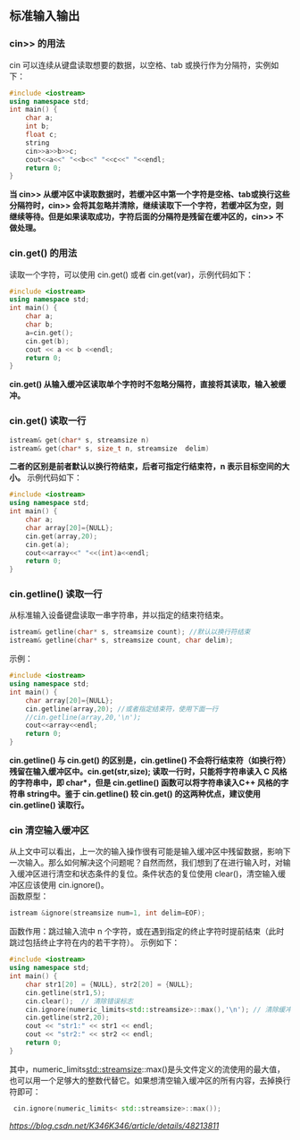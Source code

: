 ## 标准输入输出  
### cin>> 的用法  
cin 可以连续从键盘读取想要的数据，以空格、tab 或换行作为分隔符，实例如下：  
```cpp
#include <iostream>
using namespace std;
int main() {
	char a;
	int b;
	float c;
	string 
	cin>>a>>b>>c;
	cout<<a<<" "<<b<<" "<<c<<" "<<endl;
	return 0;
}
```
**当 cin>> 从缓冲区中读取数据时，若缓冲区中第一个字符是空格、tab或换行这些分隔符时，cin>> 会将其忽略并清除，继续读取下一个字符，若缓冲区为空，则继续等待。但是如果读取成功，字符后面的分隔符是残留在缓冲区的，cin>> 不做处理。**
### cin.get() 的用法
读取一个字符，可以使用 cin.get() 或者 cin.get(var)，示例代码如下：
```cpp
#include <iostream>
using namespace std;
int main() {
	char a;
	char b;
	a=cin.get();
	cin.get(b);
	cout << a << b <<endl;
	return 0;
}
```
**cin.get() 从输入缓冲区读取单个字符时不忽略分隔符，直接将其读取，输入被缓冲。**
### cin.get() 读取一行
```cpp
istream& get(char* s, streamsize n)
istream& get(char* s, size_t n, streamsize  delim)
```
**二者的区别是前者默认以换行符结束，后者可指定行结束符，n 表示目标空间的大小。**
示例代码如下：
```cpp
#include <iostream>
using namespace std;
int main() {
	char a;
	char array[20]={NULL}; 
	cin.get(array,20);
	cin.get(a);
	cout<<array<<" "<<(int)a<<endl;
	return 0;
}
```
### cin.getline() 读取一行
从标准输入设备键盘读取一串字符串，并以指定的结束符结束。
```cpp
istream& getline(char* s, streamsize count); //默认以换行符结束
istream& getline(char* s, streamsize count, char delim);
```
示例：
```cpp
#include <iostream>
using namespace std;
int main() {
	char array[20]={NULL};
	cin.getline(array,20); //或者指定结束符，使用下面一行
	//cin.getline(array,20,'\n');
	cout<<array<<endl;
	return 0;
}
```
**cin.getline() 与 cin.get() 的区别是，cin.getline() 不会将行结束符（如换行符）残留在输入缓冲区中。cin.get(str,size); 读取一行时，只能将字符串读入 C 风格的字符串中，即 char\*，但是 cin.getline() 函数可以将字符串读入C++ 风格的字符串 string中。鉴于 cin.getline() 较 cin.get() 的这两种优点，建议使用 cin.getline() 读取行。**
### cin 清空输入缓冲区
从上文中可以看出，上一次的输入操作很有可能是输入缓冲区中残留数据，影响下一次输入。那么如何解决这个问题呢？自然而然，我们想到了在进行输入时，对输入缓冲区进行清空和状态条件的复位。条件状态的复位使用 clear()，清空输入缓冲区应该使用 cin.ignore()。  
函数原型：
```cpp
istream &ignore(streamsize num=1, int delim=EOF);
```
函数作用：跳过输入流中 n 个字符，或在遇到指定的终止字符时提前结束（此时跳过包括终止字符在内的若干字符）。
示例如下：
```cpp
#include <iostream>
using namespace std;
int main() {
	char str1[20] = {NULL}, str2[20] = {NULL};
    cin.getline(str1,5);
    cin.clear();  // 清除错误标志
	cin.ignore(numeric_limits<std::streamsize>::max(),'\n'); // 清除缓冲区的当前行
	cin.getline(str2,20);
	cout << "str1:" << str1 << endl;
	cout << "str2:" << str2 << endl;
	return 0;
}
```
其中，numeric_limits<std::streamsize>::max()是<limits>头文件定义的流使用的最大值，也可以用一个足够大的整数代替它。如果想清空输入缓冲区的所有内容，去掉换行符即可：
 ```cpp
  cin.ignore(numeric_limits< std::streamsize>::max());
  ```
  *https://blog.csdn.net/K346K346/article/details/48213811*

